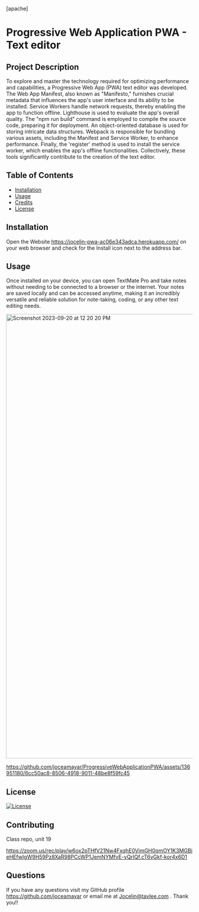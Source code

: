 [apache]
# Progressive Web Application PWA - Text editor 

## Project Description
To explore and master the technology required for optimizing performance and capabilities, a Progressive Web App (PWA) text editor was developed. The Web App Manifest, also known as "Manifesto," furnishes crucial metadata that influences the app's user interface and its ability to be installed. Service Workers handle network requests, thereby enabling the app to function offline. Lighthouse is used to evaluate the app's overall quality. The "npm run build" command is employed to compile the source code, preparing it for deployment. An object-oriented database is used for storing intricate data structures. Webpack is responsible for bundling various assets, including the Manifest and Service Worker, to enhance performance. Finally, the 'register' method is used to install the service worker, which enables the app's offline functionalities. Collectively, these tools significantly contribute to the creation of the text editor. 

 ## Table of Contents
 - [Installation](#installation)
 - [Usage](#usage)
 - [Credits](#credits)
 - [License](#license)

## Installation 
Open the Website https://jocelin-pwa-ac06e343adca.herokuapp.com/ on your web browser and check for the Install icon  next to the address bar.

## Usage
Once installed on your device, you can open TextMate Pro and take notes without needing to be connected to a browser or the internet. Your notes are saved locally and can be accessed anytime, making it an incredibly versatile and reliable solution for note-taking, coding, or any other text editing needs.


<img width="1199" alt="Screenshot 2023-09-20 at 12 20 20 PM" src="https://github.com/joceamayar/ProgressiveWebApplicationPWA/assets/136951180/7ed5ef51-8c1b-4fa3-ac9c-5dfd917d0a93">

https://github.com/joceamayar/ProgressiveWebApplicationPWA/assets/136951180/6cc50ac8-8506-4918-9011-48be8f59fc45





## License
[![License](https://img.shields.io/badge/License-Apache_2.0-blue.svg)](https://opensource.org/licenses/Apache-2.0)

## Contributing
Class repo, unit 19 

https://zoom.us/rec/play/w6ox2pTHfV21Nw4FxqhE0VimGH0qmOY1K3MGBieHEfwIgW9H59Pz8XaR98PCcWP1JemNYMfvE-vQrIQf.cT6vGkf-kor4x6D1


## Questions 

If you have any questions visit my GitHub profile https://github.com/joceamayar or email me at Jocelin@tavlee.com . Thank you!!

